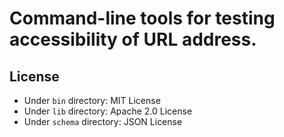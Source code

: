 # Command-line tools for testing accessibility of URL address.

## License

* Under `bin` directory: MIT License
* Under `lib` directory: Apache 2.0 License
* Under `schema` directory: JSON License